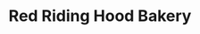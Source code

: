 ---
title: "Red Riding Hood Bakery"
url: /karachi/red-riding-hood-bakery-khayaban-e-shamsheer/
shop: Bäckerei
---